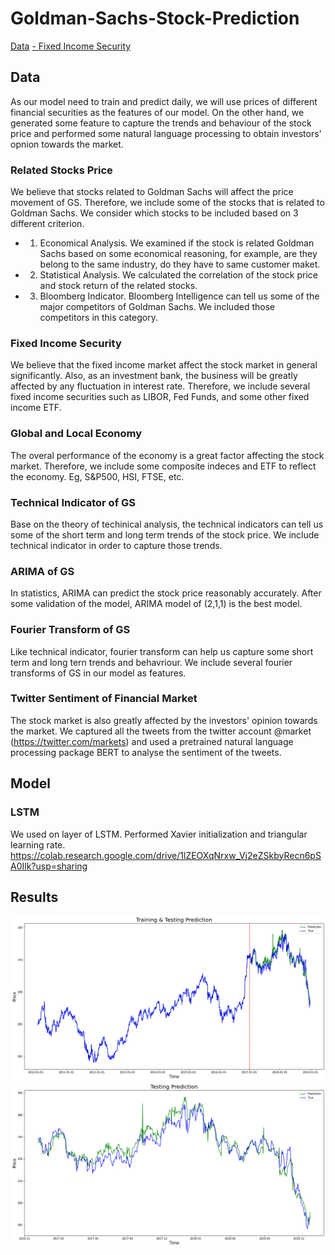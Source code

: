 # Goldman-Sachs-Stock-Prediction

[Data](#Data)
[- Fixed Income Security](#Fixed-Income-Security)

## Data
As our model need to train and predict daily, we will use prices of different financial securities as the features of our model. On the other hand, we generated some feature to capture the trends and behaviour of the stock price and performed some natural language processing to obtain investors' opnion towards the market.

### Related Stocks Price
We believe that stocks related to Goldman Sachs will affect the price movement of GS. Therefore, we include some of the stocks that is related to Goldman Sachs. We consider which stocks to be included based on 3 different criterion. 
- 1. Economical Analysis. We examined if the stock is related Goldman Sachs based on some economical reasoning, for example, are they belong to the same industry, do they have to same customer maket. 
- 2. Statistical Analysis. We calculated the correlation of the stock price and stock return of the related stocks.
- 3. Bloomberg Indicator. Bloomberg Intelligence can tell us some of the major competitors of Goldman Sachs. We included those competitors in this category.

### Fixed Income Security
We believe that the fixed income market affect the stock market in general significantly. Also, as an investment bank, the business will be greatly affected by any fluctuation in interest rate. Therefore, we include several fixed income securities such as LIBOR, Fed Funds, and some other fixed income ETF.

### Global and Local Economy
The overal performance of the economy is a great factor affecting the stock market. Therefore, we include some composite indeces and ETF to reflect the economy. Eg, S&P500, HSI, FTSE, etc.

### Technical Indicator of GS
Base on the theory of techinical analysis, the technical indicators can tell us some of the short term and long term trends of the stock price. We include technical indicator in order to capture those trends.

### ARIMA of GS
In statistics, ARIMA can predict the stock price reasonably accurately. After some validation of the model, ARIMA model of (2,1,1) is the best model.

### Fourier Transform of GS
Like technical indicator, fourier transform can help us capture some short term and long tern trends and behavriour. We include several fourier transforms of GS in our model as features.

### Twitter Sentiment of Financial Market
The stock market is also greatly affected by the investors' opinion towards the market. We captured all the tweets from the twitter account @market (https://twitter.com/markets) and used a pretrained natural language processing package BERT to analyse the sentiment of the tweets.

## Model
### LSTM
We used on layer of LSTM. Performed Xavier initialization and triangular learning rate.
https://colab.research.google.com/drive/1lZEOXqNrxw_Vj2eZSkbyRecn6pSA0Ilk?usp=sharing


## Results
![train_test](https://github.com/heamabc/Goldman-Sachs-Stock-Prediction/blob/master/Illustration1.png)
![test](https://github.com/heamabc/Goldman-Sachs-Stock-Prediction/blob/master/Illustration2.png)
